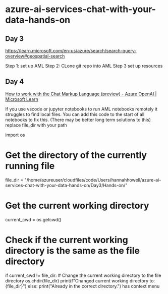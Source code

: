 # azure-ai-services-chat-with-your-data-hands-on

## Day 3
https://learn.microsoft.com/en-us/azure/search/search-query-overview#geospatial-search

Step 1: set up AML
Step 2: CLone git repo into AML
Step 3 set up resources

## Day 4
[How to work with the Chat Markup Language (preview) - Azure OpenAI | Microsoft Learn](https://learn.microsoft.com/en-us/azure/ai-services/openai/how-to/chat-markup-language)

If you use vscode or jupyter notebooks to run AML notebooks remotely it struggles to find local files. You can add this code to the start of all notebooks to fix this. (There may be better long term solutions to this)
replace file_dir with your path
 
import os
 
# Get the directory of the currently running file
file_dir = "/home/azureuser/cloudfiles/code/Users/hannahhowell/azure-ai-services-chat-with-your-data-hands-on/Day3/Hands-on/"
# Get the current working directory
current_cwd = os.getcwd()
 
# Check if the current working directory is the same as the file directory
if current_cwd != file_dir:
    # Change the current working directory to the file directory
    os.chdir(file_dir)
    print(f"Changed current working directory to: {file_dir}")
else:
    print("Already in the correct directory.")
has context menu
